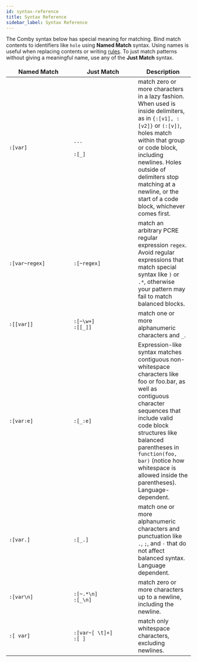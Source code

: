 ```yaml
---
id: syntax-reference
title: Syntax Reference
sidebar_label: Syntax Reference
---
```


The Comby syntax below has special meaning for matching. Bind match contents to
identifiers like `hole` using **Named Match** syntax. Using names is useful when
replacing contents or writing [rules](advanced-usage). To just match patterns
without giving a meaningful name, use any of the **Just Match** syntax.

<style>
.onPageNav {
display: none; // remove right-hand side nav bar
}
table {
//    width: 1600px;
}
table th {
  background-color: transparent;
  border: none;
// visibility: collapse;
}
table td:first-child {
  width: 10em;
  min-width: 10em;
  max-width: 10em;
//  word-break: break-all;
}
table td:nth-child(2) {
  width: 10em;
  min-width: 10em;
  max-width: 10em;
//  word-break: break-all;
}
table td {
    border: none;
}
table tr:nth-child(2n) {
  background-color: transparent;
}

</style>


| Named Match    | Just Match                | Description                                                                                                                                                                                                                                                                                                  |
|----------------|---------------------------|--------------------------------------------------------------------------------------------------------------------------------------------------------------------------------------------------------------------------------------------------------------------------------------------------------------|
| `:[var]`       | `...`<br><br>`:[_]`       | match zero or more characters in a lazy fashion. When used is inside delimiters, as in `{:[v1], :[v2]}` or `(:[v])`, holes match within that group or code block, including newlines. Holes outside of delimiters stop matching at a newline, or the start of a code block, whichever comes first.           |
| `:[var~regex]` | `:[~regex]`               | match an arbitrary PCRE regular expression `regex`. Avoid regular expressions that match special syntax like `)` or `.*`, otherwise your pattern may fail to match balanced blocks.                                                                                                                          |
| `:[[var]]`     | `:[~\w+]`<br>`:[[_]]`     | match one or more alphanumeric characters and `_`.                                                                                                                                                                                                                                                           |
| `:[var:e]`     | `:[_:e]`                  | Expression-like syntax matches contiguous non-whitespace characters like foo or foo.bar, as well as contiguous character sequences that include valid code block structures like balanced parentheses in `function(foo, bar)` (notice how whitespace is allowed inside the parentheses). Language-dependent. |
| `:[var.]`      | `:[_.]`                   | match one or more alphanumeric characters and punctuation like `.`, `;`, and `-` that do not affect balanced syntax. Language dependent.                                                                                                                                                                     |
| `:[var\n]`     | `:[~.*\n]`<br>`:[_\n]`    | match zero or more characters up to a newline, including the newline.                                                                                                                                                                                                                                        |
| `:[ var]`      | `:[var~[ \t]+]`<br>`:[ ]` | match only whitespace characters, excluding newlines.                                                                                                                                                                                                                                                        |
